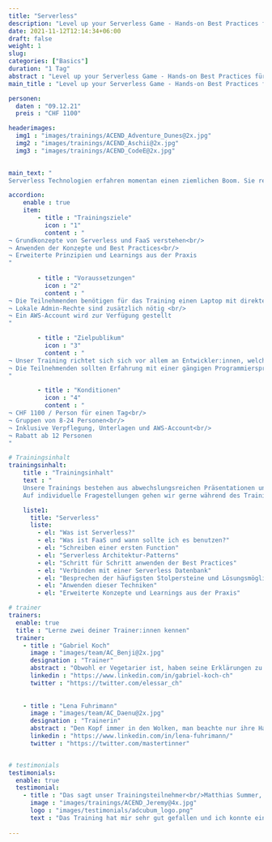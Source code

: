 ```yaml
---
title: "Serverless"
description: "Level up your Serverless Game - Hands-on Best Practices für Serverless und FaaS."
date: 2021-11-12T12:14:34+06:00
draft: false
weight: 1
slug: 
categories: ["Basics"]
duration: "1 Tag"
abstract : "Level up your Serverless Game - Hands-on Best Practices für Serverless und FaaS."
main_title : "Level up your Serverless Game - Hands-on Best Practices für Serverless und FaaS."

personen: 
  daten : "09.12.21"
  preis : "CHF 1100"

headerimages:
  img1 : "images/trainings/ACEND_Adventure_Dunes@2x.jpg"
  img2 : "images/trainings/ACEND_Aschii@2x.jpg"
  img3 : "images/trainings/ACEND_CodeE@2x.jpg"
      

main_text: "
Serverless Technologien erfahren momentan einen ziemlichen Boom. Sie reichen von Function as a Service (FaaS) über komplette Datenbank- und Queueingsysteme bis hin zu Authentisierungs- und Monitoringlösungen. In diesem Training werden wir uns vor allem FaaS anschauen und entsprechende Functions erstellen, welche die gängigen Best Practices befolgen und in AWS Lambda laufen. Dabei lernen wir gewisse Stolpersteine und Eigenheiten dieser Plattformen kennen und wie man damit umgeht."

accordion:
    enable : true
    item:
        - title : "Trainingsziele"
          icon : "1"
          content : "
¬ Grundkonzepte von Serverless und FaaS verstehen<br/> 
¬ Anwenden der Konzepte und Best Practices<br/>
¬ Erweiterte Prinzipien und Learnings aus der Praxis
"
 
        - title : "Voraussetzungen"
          icon : "2"
          content : "
¬ Die Teilnehmenden benötigen für das Training einen Laptop mit direktem Zugang zum Internet<br/>
¬ Lokale Admin-Rechte sind zusätzlich nötig <br/>
¬ Ein AWS-Account wird zur Verfügung gestellt
"

        - title : "Zielpublikum"
          icon : "3"
          content : "
¬ Unser Training richtet sich sich vor allem an Entwickler:innen, welche diese neue Welt und ihre Vor- und Nachteile kennenlernen möchten<br/>
¬ Die Teilnehmenden sollten Erfahrung mit einer gängigen Programmiersprache haben, ist jedoch keine strikte Voraussetzung
"

        - title : "Konditionen"
          icon : "4"
          content : "
¬ CHF 1100 / Person für einen Tag<br/>
¬ Gruppen von 8-24 Personen<br/>
¬ Inklusive Verpflegung, Unterlagen und AWS-Account<br/>
¬ Rabatt ab 12 Personen
"

# Trainingsinhalt
trainingsinhalt: 
    title : "Trainingsinhalt"
    text : "
    Unsere Trainings bestehen aus abwechslungsreichen Präsentationen und hands-on Labs, um deren Inhalt auf spannende Art und Weise zu übermitteln.
    Auf individuelle Fragestellungen gehen wir gerne während des Trainings tiefer ein."

    liste1:
      title: "Serverless"
      liste:
        - el: "Was ist Serverless?"
        - el: "Was ist FaaS und wann sollte ich es benutzen?"
        - el: "Schreiben einer ersten Function"
        - el: "Serverless Architektur-Patterns"
        - el: "Schritt für Schritt anwenden der Best Practices"
        - el: "Verbinden mit einer Serverless Datenbank"
        - el: "Besprechen der häufigsten Stolpersteine und Lösungsmöglichkeiten"
        - el: "Anwenden dieser Techniken"
        - el: "Erweiterte Konzepte und Learnings aus der Praxis"

# trainer
trainers:
  enable: true
  title : "Lerne zwei deiner Trainer:innen kennen"
  trainer:
    - title : "Gabriel Koch"
      image : "images/team/AC_Benji@2x.jpg"
      designation : "Trainer"
      abstract : "Obwohl er Vegetarier ist, haben seine Erklärungen zu Cloud Technologien viel Fleisch am Knochen."
      linkedin : "https://www.linkedin.com/in/gabriel-koch-ch"
      twitter : "https://twitter.com/elessar_ch"
    
    
    - title : "Lena Fuhrimann"
      image : "images/team/AC_Daenu@2x.jpg"
      designation : "Trainerin"
      abstract : "Den Kopf immer in den Wolken, man beachte nur ihre Haare. Lena liebt es, Software zu modernisieren und mit neuen Technologien zu arbeiten. Sie benutzt übrigens Arch."
      linkedin : "https://www.linkedin.com/in/lena-fuhrimann/"
      twitter : "https://twitter.com/mastertinner"


# testimonials
testimonials:
  enable: true
  testimonial:
    - title : "Das sagt unser Trainingsteilnehmer<br/>Matthias Summer, Österreich"
      image : "images/trainings/ACEND_Jeremy@4x.jpg"
      logo : "images/testimonials/adcubum_logo.png"
      text : "Das Training hat mir sehr gut gefallen und ich konnte einige Dinge mitnehmen, die mir bei der täglichen Arbeit helfen. Die Praxis-Erfahrung und die Leidenschaft für die Technologie war bei den Trainern spürbar. Sie haben uns auch sehr gut unterstützt und uns nützliche Tipps gegeben."     
      
---
```

